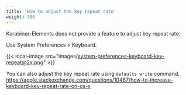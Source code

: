 ```yaml
---
title: 'How to adjust the key repeat rate'
weight: 300
---
```


Karabiner-Elements does not provide a feature to adjust key repeat rate.

Use System Preferences > Keyboard.

{{< local-image src="images/system-preferences-keyboard-key-repeat@2x.png" >}}

You can also adjust the key repeat rate using `defaults write` command.
<https://apple.stackexchange.com/questions/10467/how-to-increase-keyboard-key-repeat-rate-on-os-x>
